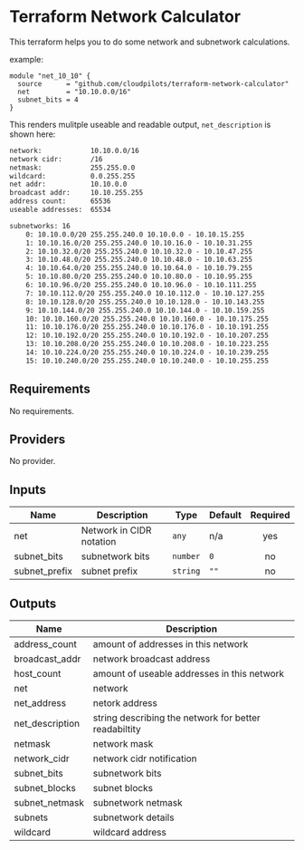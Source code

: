 # Terraform Network Calculator

This terraform helps you to do some network and subnetwork calculations.

example:

```hcl
module "net_10_10" {
  source      = "github.com/cloudpilots/terraform-network-calculator"
  net         = "10.10.0.0/16"
  subnet_bits = 4
}
```

This renders mulitple useable and readable output, `net_description` is shown here:
```txt
network:            10.10.0.0/16
network cidr:       /16
netmask:            255.255.0.0
wildcard:           0.0.255.255
net addr:           10.10.0.0
broadcast addr:     10.10.255.255
address count:      65536
useable addresses:  65534

subnetworks: 16
    0: 10.10.0.0/20 255.255.240.0 10.10.0.0 - 10.10.15.255
    1: 10.10.16.0/20 255.255.240.0 10.10.16.0 - 10.10.31.255
    2: 10.10.32.0/20 255.255.240.0 10.10.32.0 - 10.10.47.255
    3: 10.10.48.0/20 255.255.240.0 10.10.48.0 - 10.10.63.255
    4: 10.10.64.0/20 255.255.240.0 10.10.64.0 - 10.10.79.255
    5: 10.10.80.0/20 255.255.240.0 10.10.80.0 - 10.10.95.255
    6: 10.10.96.0/20 255.255.240.0 10.10.96.0 - 10.10.111.255
    7: 10.10.112.0/20 255.255.240.0 10.10.112.0 - 10.10.127.255
    8: 10.10.128.0/20 255.255.240.0 10.10.128.0 - 10.10.143.255
    9: 10.10.144.0/20 255.255.240.0 10.10.144.0 - 10.10.159.255
    10: 10.10.160.0/20 255.255.240.0 10.10.160.0 - 10.10.175.255
    11: 10.10.176.0/20 255.255.240.0 10.10.176.0 - 10.10.191.255
    12: 10.10.192.0/20 255.255.240.0 10.10.192.0 - 10.10.207.255
    13: 10.10.208.0/20 255.255.240.0 10.10.208.0 - 10.10.223.255
    14: 10.10.224.0/20 255.255.240.0 10.10.224.0 - 10.10.239.255
    15: 10.10.240.0/20 255.255.240.0 10.10.240.0 - 10.10.255.255
```

## Requirements

No requirements.

## Providers

No provider.

## Inputs

| Name | Description | Type | Default | Required |
|------|-------------|------|---------|:--------:|
| net | Network in CIDR notation | `any` | n/a | yes |
| subnet\_bits | subnetwork bits | `number` | `0` | no |
| subnet\_prefix | subnet prefix | `string` | `""` | no |

## Outputs

| Name | Description |
|------|-------------|
| address\_count | amount of addresses in this network |
| broadcast\_addr | network broadcast address |
| host\_count | amount of useable addresses in this network |
| net | network |
| net\_address | netork address |
| net\_description | string describing the network for better readabiltity |
| netmask | network mask |
| network\_cidr | network cidr notification |
| subnet\_bits | subnetwork bits |
| subnet\_blocks | subnet blocks |
| subnet\_netmask | subnetwork netmask |
| subnets | subnetwork details |
| wildcard | wildcard address |

